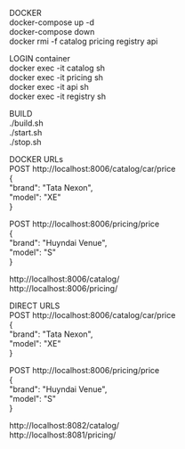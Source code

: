 DOCKER  
docker-compose up -d   
docker-compose down   
docker rmi -f catalog pricing registry api   

LOGIN container   
docker exec -it catalog sh   
docker exec -it pricing sh   
docker exec -it api sh   
docker exec -it registry sh  

BUILD   
./build.sh   
./start.sh   
./stop.sh   

DOCKER URLs   
POST http://localhost:8006/catalog/car/price   
{   
	"brand": "Tata Nexon",    
	"model": "XE"   
}   

POST http://localhost:8006/pricing/price   
{   
	"brand": "Huyndai Venue",    
	"model": "S"   
}   


http://localhost:8006/catalog/   
http://localhost:8006/pricing/   

DIRECT URLS   
POST http://localhost:8006/catalog/car/price   
{   
	"brand": "Tata Nexon",     
	"model": "XE"   
}   

POST http://localhost:8006/pricing/price    
{   
	"brand": "Huyndai Venue",    
	"model": "S"    
}   

http://localhost:8082/catalog/   
http://localhost:8081/pricing/ 
  
